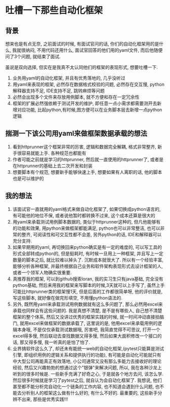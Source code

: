 # 吐槽一下那些自动化框架

## 背景

想来也是有点无奈, 之前面试的时候, 有面试官问的话, 你们的自动化框架用的是什么, 我就很纳闷, 不用代码还用什么, 面试官回答的他们用的yaml文件, 而后他随便问了3个问题, 就结束了面试.

虽说是双向选择, 但实在是我真不太认同他们的框架的表现形式, 想要吐槽一下.

1. 业务用yaml的自动化框架, 并且有优秀落地的, 几乎没听过
2. 用yaml来表现的框架, 必然存在数据格式校验的问题, 必然存在交互慢, python解释器支持不足, IDE支持不足, 跳转麻烦等问题
3. 必然会出现多个文件来存放用例脚本, 就不方便和存在一定冗余性
4. 框架的扩展必然强依赖于测试开发的维护, 即任意一点小需求都需要测开去新增对应功能, 比起python,有时候,图方便可以在业务脚本层去新增一点python逻辑

## 揣测一下该公司用yaml来做框架数据承载的想法

1. 看到httprunner这个框架非常的厉害, 逻辑和数据完全解耦, 格式非常整齐, 新手很容易就能上手. 各种规范也都能有
2. 作者可能之前就是学习的httprunner, 然后就一直使用的httprunner了, 或者是在httprunner的基础上去二次开发和封装
3. 想要脚本有个规范, 想要新手能够快速上手, 想要如果有人离职的话, 他的脚本也是可以维护的

## 我的想法

1. 该面试官一直就用的yaml格式来做自动化框架了, 如果切换成python语言的, 有可能他的地位不保, 或者说他暂时都转换不过来, 这个成本还算是很大的
2. 用yaml来承载测试用例脚本数据的, 类似于httprunner这种的, 但凡他能够有的功能和效果, 用python来做框架都能满足, python也可以非常整洁, 也可以非常的整齐, 可阅读性和可交互性都不会差, 另外python的话, IDE和解释器可以充分支持.
3. 如果早期用的yaml, 再切换回来python确实是有一定的难度的, 可以写工具的形式全部转成python的, 但是挺耗时, 有时候一旦用上一种框架, 并且写上一定数量的脚本之后, 就比较难以掉头了. 沉默成本就很大了. 所以有一个经验丰富, 能够分析各种框架, 并最终根据自己业务和软件架构表现形式去设计框架的人, 或者一个领军人物确实很重要.
4. 真推荐我的框架, 可以到github搜索loran, 我的实习生只有java基础, 完全没有python基础, 然后来用我的框架来写脚本的时候,3天就可以上手写了, 虽然上手可能比httprunner类的框架慢1天, 但是后面的工作都很简单呀, 他的评价就是, 写这些脚本, 就好像在做完形填空, 不用懂python语法的.
5. 另外, 既然用yaml来承载测试用例数据就有这么多问题了, 那么必然用excel来承载也同样会有这些问题的. 我是真想不清楚, 是不是有哪些人, 自己想不清楚框架的整个体系, 然后又没讲过优秀的框架实践的时候, 就一时间冲动直接拍脑门, 就用excel来做框架的数据承载了, 这里说的是, 他用excel来承载用例的逻辑本身哦, 不是仅仅承载测试数据哦, 厉害吧, 我简直觉得不可思议, 打开一个excel得多慢, 然后联动去查找数据又得多慢, 然后如果大面积修改一个接口的话, 那又得多慢, 我一听真的是怕了怕了.
6. 业界搞软件这么久了, 却还未有能统一web的自动化框架,(pytest只能算是测试引擎, 即组织用例的逻辑关系和提供执行的功能), 有可能是自动化可能就只有中大型公司再能真正有效落地, 小公司通常又没有那么多能力去接收好的理论经验, 然后又兴趣勃勃的想通过这个"银弹"来解决问题, 所以, 我在各种沙龙上听到的很多时候是. 一些新手充满了好奇之心, 于是就各个地方去问, 该怎么学. 然后很多时候就是学习了pytest之后, 就自认为会自动化框架了. 我想说, 他们甚至都不能分析完自动化一个链条的工作内容, 也不知道会遇到什么问题, 也不能去分析别人的框架这么做有什么好的, 有什么不好的. 最重要的, 这些新手分辨不出来, 那些是优秀实践!!!